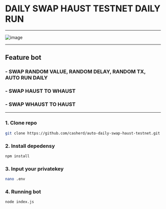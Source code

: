 # DAILY SWAP HAUST TESTNET DAILY RUN

---

![image](https://github.com/user-attachments/assets/5920d963-4678-47a9-bfce-0395d4ba4781)

---

## Feature bot
### - SWAP RANDOM VALUE, RANDOM DELAY, RANDOM TX, AUTO RUN DAILY
### - SWAP HAUST TO WHAUST
### - SWAP WHAUST TO HAUST

---

### 1. Clone repo
```bash
git clone https://github.com/casherd/auto-daily-swap-haust-testnet.git && cd auto-daily-swap-haust-testnet
```
### 2. Install depedensy
```bash
npm install
```
### 3. Input your privatekey
```bash
nano .env
```
### 4. Running bot
```bash
node index.js
```
